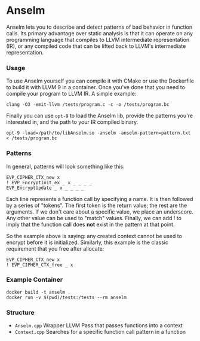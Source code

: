 # Anselm

Anselm lets you to describe and detect patterns of bad behavior in function calls. Its primary advantage over static analysis is that it can operate on any programming language that compiles to LLVM intermediate representation (IR), or any compiled code that can be lifted back to LLVM's intermediate representation.

### Usage
To use Anselm yourself you can compile it with CMake or use the Dockerfile to build it with LLVM 9 in a container. Once you've done that you need to compile your program to LLVM IR. A simple example:
```
clang -O3 -emit-llvm /tests/program.c -c -o /tests/program.bc
```
Finally you can use `opt-9` to load the Anselm lib, provide the patterns you're interested in, and the path to your IR compiled binary.
```
opt-9 -load=/path/to/libAnselm.so -anselm -anselm-pattern=pattern.txt < /tests/program.bc
```

### Patterns
In general, patterns will look something like this:
```
EVP_CIPHER_CTX_new x
! EVP_EncryptInit_ex _ x _ _ _ _
EVP_EncryptUpdate _ x _ _ _ _
```

Each line represents a function call by specifying a name. It is then followed by a series of "tokens". The first token is the return value; the rest are the arguments. If we don't care about a specific value, we place an underscore. Any other value can be used to "match" values. Finally, we can add ! to imply that the function call does **not** exist in the pattern at that point.

So the example above is saying: any created context cannot be used to encrypt before it is initialized. Similarly, this example is the classic requirement that you free after allocate:
```
EVP_CIPHER_CTX_new x
! EVP_CIPHER_CTX_free _ x
```

### Example Container
```
docker build -t anselm .
docker run -v $(pwd)/tests:/tests --rm anselm
```

### Structure
* `Anselm.cpp` Wrapper LLVM Pass that passes functions into a context
* `Context.cpp` Searches for a specific function call pattern in a function
